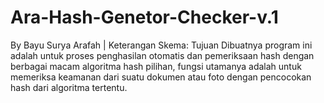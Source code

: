 # Ara-Hash-Genetor-Checker-v.1
By Bayu Surya Arafah | Keterangan Skema: Tujuan Dibuatnya program ini adalah untuk proses penghasilan otomatis dan pemeriksaan hash dengan berbagai macam algoritma hash pilihan, fungsi utamanya adalah untuk memeriksa keamanan dari suatu dokumen atau foto dengan pencocokan hash dari algoritma tertentu.
